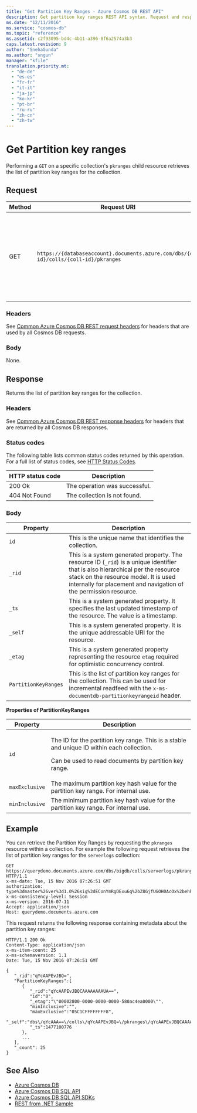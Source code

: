 ```yaml
---
title: "Get Partition Key Ranges - Azure Cosmos DB REST API"
description: Get partition key ranges REST API syntax. Request and response headers, body, status codes and examples.
ms.date: "12/11/2016"
ms.service: "cosmos-db"
ms.topic: "reference"
ms.assetid: c2f93095-bd4c-4b11-a396-8f6a2574a3b3
caps.latest.revision: 9
author: "SnehaGunda"
ms.author: "sngun"
manager: "kfile"
translation.priority.mt: 
  - "de-de"
  - "es-es"
  - "fr-fr"
  - "it-it"
  - "ja-jp"
  - "ko-kr"
  - "pt-br"
  - "ru-ru"
  - "zh-cn"
  - "zh-tw"
---
```

# Get Partition key ranges
Performing a `GET` on a specific collection's `pkranges` child resource retrieves the list of partition key ranges for the collection.  
  
## Request  
  
|Method|Request URI|Description|  
|------------|-----------------|-----------------|  
|GET|`https://{databaseaccount}.documents.azure.com/dbs/{db-id}/colls/{coll-id}/pkranges`|Note that the `{databaseaccount}` is the name of the Azure Cosmos DB account created under your subscription. The `{db-id}` id of the database and {coll-id} value is the id of the collection.|  
  
### Headers  
 See [Common Azure Cosmos DB REST request headers](common-cosmosdb-rest-request-headers.md) for headers that are used by all Cosmos DB requests.  
  
### Body  
 None.  
  
## Response  
Returns the list of partition key ranges for the collection.  
  
### Headers  
 See [Common Azure Cosmos DB REST response headers](common-cosmosdb-rest-response-headers.md) for headers that are returned by all Cosmos DB responses.  
  
### Status codes  
 The following table lists common status codes returned by this operation. For a full list of status codes, see [HTTP Status Codes](http-status-codes-for-cosmosdb.md).  
  
|HTTP status code|Description|  
|----------------------|-----------------|  
|200 Ok|The operation was successful.|  
|404 Not Found|The collection is not found.|  
  
### Body  
  
|Property|Description|  
|--------------|-----------------|  
|`id`|This is the unique name that identifies the collection.|  
|`_rid`|This is a system generated property. The resource ID (`_rid`) is a unique identifier that is also hierarchical per the resource stack on the resource model. It is used internally for placement and navigation of the permission resource.|  
|`_ts`|This is a system generated property. It specifies the last updated timestamp of the resource. The value is a timestamp.|  
|`_self`|This is a system generated property. It is the unique addressable URI for the resource.|  
|`_etag`|This is a system generated property representing the resource `etag` required for optimistic concurrency control.|  
|`PartitionKeyRanges`|This is the list of partition key ranges for the collection. This can be used for incremental readfeed with the `x-ms-documentdb-partitionkeyrangeid` header.|  
  
**Properties of PartitionKeyRanges**  

|Property|Description|  
|--------------|-----------------|  
|`id`|<p>The ID for the partition key range. This is a stable and unique ID within each collection.</p><p>Can be used to read documents by partition key range.</p>|  
|`maxExclusive`|The maximum partition key hash value for the partition key range. For internal use.|  
|`minInclusive`|The minimum partition key hash value for the partition key range. For internal use.|  

## Example  
  
You can retrieve the Partition Key Ranges by requesting the `pkranges` resource within a collection. For example the following request retrieves the list of partition key ranges for the `serverlogs` collection:

    GET https://querydemo.documents.azure.com/dbs/bigdb/colls/serverlogs/pkranges HTTP/1.1
    x-ms-date: Tue, 15 Nov 2016 07:26:51 GMT
    authorization: type%3dmaster%26ver%3d1.0%26sig%3dEConYmRgDExu6q%2bZ8GjfUGOH0AcOx%2behkancw3LsGQ8%3d
    x-ms-consistency-level: Session
    x-ms-version: 2016-07-11
    Accept: application/json
    Host: querydemo.documents.azure.com

This request returns the following response containing metadata about the partition key ranges:

    HTTP/1.1 200 Ok
    Content-Type: application/json
    x-ms-item-count: 25
    x-ms-schemaversion: 1.1
    Date: Tue, 15 Nov 2016 07:26:51 GMT

    {
       "_rid":"qYcAAPEvJBQ=",
       "PartitionKeyRanges":[
          {
             "_rid":"qYcAAPEvJBQCAAAAAAAAUA==",
             "id":"0",
             "_etag":"\"00002800-0000-0000-0000-580ac4ea0000\"",
             "minInclusive":"",
             "maxExclusive":"05C1CFFFFFFFF8",
             "_self":"dbs\/qYcAAA==\/colls\/qYcAAPEvJBQ=\/pkranges\/qYcAAPEvJBQCAAAAAAAAUA==\/",
             "_ts":1477100776
          },
          ...
       ],
       "_count": 25
    }

  
## See Also  
* [Azure Cosmos DB](https://docs.microsoft.com/azure/cosmos-db/introduction) 
* [Azure Cosmos DB SQL API](https://docs.microsoft.com/azure/cosmos-db/sql-api-introduction)   
* [Azure Cosmos DB SQL API SDKs](/azure/cosmos-db/sql-api-sdk-dotnet)    
* [REST from .NET Sample](https://github.com/Azure/azure-documentdb-dotnet/tree/master/samples/rest-from-.net)  
  
  

